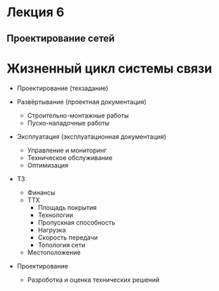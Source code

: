 # Лекция 6

## Проектирование сетей

# Жизненный цикл системы связи

 - Проектирование (техзадание)
 - Развёртывание (проектная документация)
   - Строительно-монтажные работы
   - Пуско-наладочные работы
 - Эксплуатация (эксплуатационная документация)
   - Управление и мониторинг
   - Техническое обслуживание
   - Оптимизация

 - ТЗ
   - Финансы
   - ТТХ
     - Площадь покрытия
     - Технологии
     - Пропускная способность
     - Нагрузка
     - Скорость передачи
     - Топология сети
   - Местоположение
 - Проектирование
   - Разроботка и оценка технических решений
